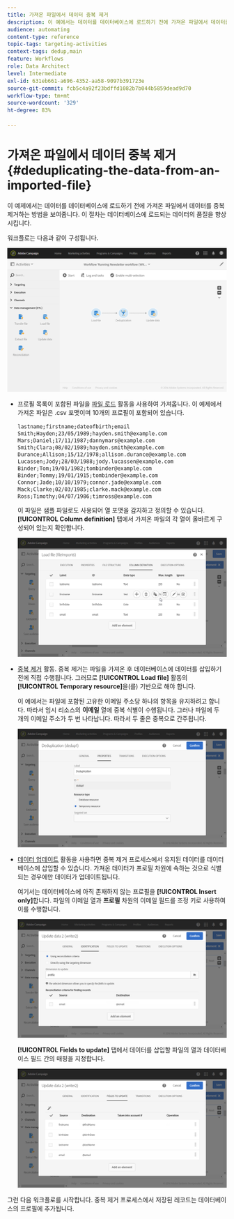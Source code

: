 ```yaml
---
title: 가져온 파일에서 데이터 중복 제거
description: 이 예에서는 데이터를 데이터베이스에 로드하기 전에 가져온 파일에서 데이터를 중복 제거하는 방법을 보여 줍니다.
audience: automating
content-type: reference
topic-tags: targeting-activities
context-tags: dedup,main
feature: Workflows
role: Data Architect
level: Intermediate
exl-id: 631eb661-a696-4352-aa58-9097b391723e
source-git-commit: fcb5c4a92f23bdffd1082b7b044b5859dead9d70
workflow-type: tm+mt
source-wordcount: '329'
ht-degree: 83%

---
```


# 가져온 파일에서 데이터 중복 제거 {#deduplicating-the-data-from-an-imported-file}

이 예제에서는 데이터를 데이터베이스에 로드하기 전에 가져온 파일에서 데이터를 중복 제거하는 방법을 보여줍니다. 이 절차는 데이터베이스에 로드되는 데이터의 품질을 향상시킵니다.

워크플로는 다음과 같이 구성됩니다.

![](assets/deduplication_example2_workflow.png)

* 프로필 목록이 포함된 파일을 [파일 로드](../../automating/using/load-file.md) 활동을 사용하여 가져옵니다. 이 예제에서 가져온 파일은 .csv 포맷이며 10개의 프로필이 포함되어 있습니다.

  ```
  lastname;firstname;dateofbirth;email
  Smith;Hayden;23/05/1989;hayden.smith@example.com
  Mars;Daniel;17/11/1987;dannymars@example.com
  Smith;Clara;08/02/1989;hayden.smith@example.com
  Durance;Allison;15/12/1978;allison.durance@example.com
  Lucassen;Jody;28/03/1988;jody.lucassen@example.com
  Binder;Tom;19/01/1982;tombinder@example.com
  Binder;Tommy;19/01/1915;tombinder@example.com
  Connor;Jade;10/10/1979;connor.jade@example.com
  Mack;Clarke;02/03/1985;clarke.mack@example.com
  Ross;Timothy;04/07/1986;timross@example.com
  ```

  이 파일은 샘플 파일로도 사용되어 열 포맷을 감지하고 정의할 수 있습니다. **[!UICONTROL Column definition]** 탭에서 가져온 파일의 각 열이 올바르게 구성되어 있는지 확인합니다.

  ![](assets/deduplication_example2_fileloading.png)

* [중복 제거](../../automating/using/deduplication.md) 활동. 중복 제거는 파일을 가져온 후 데이터베이스에 데이터를 삽입하기 전에 직접 수행됩니다. 그러므로 **[!UICONTROL Load file]** 활동의 **[!UICONTROL Temporary resource]**&#x200B;을(를) 기반으로 해야 합니다.

  이 예에서는 파일에 포함된 고유한 이메일 주소당 하나의 항목을 유지하려고 합니다. 따라서 임시 리소스의 **이메일** 열에 중복 식별이 수행됩니다. 그러나 파일에 두 개의 이메일 주소가 두 번 나타납니다. 따라서 두 줄은 중복으로 간주됩니다.

  ![](assets/deduplication_example2_dedup.png)

* [데이터 업데이트](../../automating/using/update-data.md) 활동을 사용하면 중복 제거 프로세스에서 유지된 데이터를 데이터베이스에 삽입할 수 있습니다. 가져온 데이터가 프로필 차원에 속하는 것으로 식별되는 경우에만 데이터가 업데이트됩니다.

  여기서는 데이터베이스에 아직 존재하지 않는 프로필을 **[!UICONTROL Insert only]**&#x200B;합니다. 파일의 이메일 열과 **프로필** 차원의 이메일 필드를 조정 키로 사용하여 이를 수행합니다.

  ![](assets/deduplication_example2_writer1.png)

  **[!UICONTROL Fields to update]** 탭에서 데이터를 삽입할 파일의 열과 데이터베이스 필드 간의 매핑을 지정합니다.

  ![](assets/deduplication_example2_writer2.png)

그런 다음 워크플로를 시작합니다. 중복 제거 프로세스에서 저장된 레코드는 데이터베이스의 프로필에 추가됩니다.
